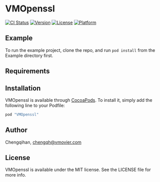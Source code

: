 # VMOpenssl

[![CI Status](http://img.shields.io/travis/Chengqihan/VMOpenssl.svg?style=flat)](https://travis-ci.org/Chengqihan/VMOpenssl)
[![Version](https://img.shields.io/cocoapods/v/VMOpenssl.svg?style=flat)](http://cocoapods.org/pods/VMOpenssl)
[![License](https://img.shields.io/cocoapods/l/VMOpenssl.svg?style=flat)](http://cocoapods.org/pods/VMOpenssl)
[![Platform](https://img.shields.io/cocoapods/p/VMOpenssl.svg?style=flat)](http://cocoapods.org/pods/VMOpenssl)

## Example

To run the example project, clone the repo, and run `pod install` from the Example directory first.

## Requirements

## Installation

VMOpenssl is available through [CocoaPods](http://cocoapods.org). To install
it, simply add the following line to your Podfile:

```ruby
pod "VMOpenssl"
```

## Author

Chengqihan, chengqh@vmovier.com

## License

VMOpenssl is available under the MIT license. See the LICENSE file for more info.
